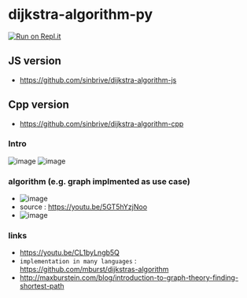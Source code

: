 # dijkstra-algorithm-py

[![Run on Repl.it](https://repl.it/badge/github/sinbrive/dijkstra-algorithm-py)](https://repl.it/github/sinbrive/dijkstra-algorithm-py)

## JS version 
- https://github.com/sinbrive/dijkstra-algorithm-js

## Cpp version 
- https://github.com/sinbrive/dijkstra-algorithm-cpp

### Intro

![image](https://user-images.githubusercontent.com/21102151/163220841-9ea1a414-e9db-4eb1-829d-651e4eb108b0.png)
![image](https://user-images.githubusercontent.com/21102151/163221530-db2896af-0014-4d25-94e2-daf8aeca3767.png)

### algorithm (e.g. graph implmented as use case)
   - ![image](https://user-images.githubusercontent.com/21102151/163026415-ac5a6173-6bed-47d3-95eb-131cefbd5f70.png)
   - source : https://youtu.be/5GT5hYzjNoo
   - ![image](https://user-images.githubusercontent.com/21102151/163024147-fb29e96e-572d-40fe-8382-dbb829409e2a.png)

### links
   - https://youtu.be/CL1byLngb5Q
   - `implementation in many languages` : https://github.com/mburst/dijkstras-algorithm
   - http://maxburstein.com/blog/introduction-to-graph-theory-finding-shortest-path
